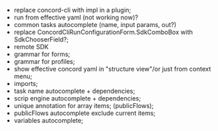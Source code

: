 - replace concord-cli with impl in a plugin;
- run from effective yaml (not working now)?
- common tasks autocomplete (name, input params, out?)
- replace ConcordCliRunConfigurationForm.SdkComboBox with SdkChooserField?; 
- remote SDK
- grammar for forms;
- grammar for profiles;
- show effective concord yaml in "structure view"/or just from context menu;
- imports;
- task name autocomplete + dependencies;
- scrip engine autocomplete + dependencies;
- unique annotation for array items; (publicFlows);
- publicFlows autocomplete exclude current items;
- variables autocomplete;
